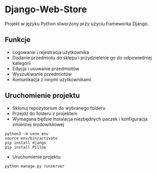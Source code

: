 # Django-Web-Store

Projekt w języku Python stworzony przy użyciu frameworka Django.


## Funkcje
- Logowanie i rejestracja użytkownika
- Dodanie przedmiotu do sklepu i przydzielenie go do odpowiedniej kategorii
- Edycja i usuwanie przedmiotów
- Wyszukiwanie przedmiotów
- Komunikacja z innymi użytkownikami


## Uruchomienie projektu
- Sklonuj repozytorium do wybranego folderu
- Przejdź do folderu z projektem
- Wymagana będzie instalacja niezbędnych paczek i konfiguracja zmiennej środowiskowej
```
python3 -m venv env
source env/bin/activate
pip install django
pip install Pillow
```
- Uruchomienie projektu
```
python manage.py runserver
```

